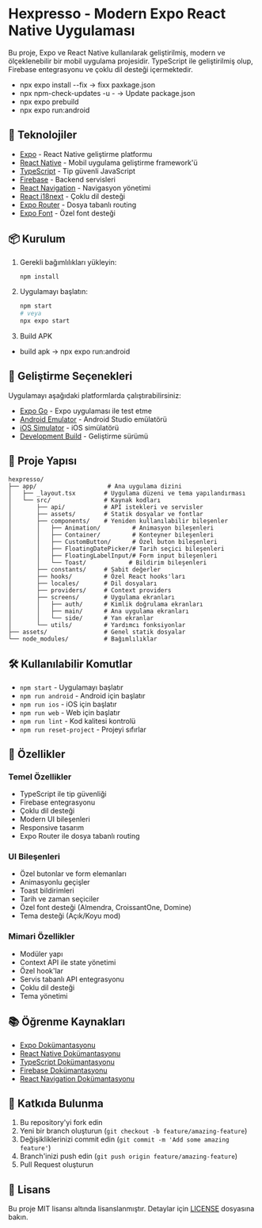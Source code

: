 # Hexpresso - Modern Expo React Native Uygulaması

Bu proje, Expo ve React Native kullanılarak geliştirilmiş, modern ve ölçeklenebilir bir mobil uygulama projesidir. TypeScript ile geliştirilmiş olup, Firebase entegrasyonu ve çoklu dil desteği içermektedir.

- npx expo install --fix → fixx paxkage.json
- npx npm-check-updates -u - → Update package.json
- npx expo prebuild
- npx expo run:android
## 🚀 Teknolojiler

- [Expo](https://expo.dev) - React Native geliştirme platformu
- [React Native](https://reactnative.dev) - Mobil uygulama geliştirme framework'ü
- [TypeScript](https://www.typescriptlang.org) - Tip güvenli JavaScript
- [Firebase](https://firebase.google.com) - Backend servisleri
- [React Navigation](https://reactnavigation.org) - Navigasyon yönetimi
- [React i18next](https://react.i18next.com) - Çoklu dil desteği
- [Expo Router](https://docs.expo.dev/router/introduction/) - Dosya tabanlı routing
- [Expo Font](https://docs.expo.dev/versions/latest/sdk/font/) - Özel font desteği

## 📦 Kurulum

1. Gerekli bağımlılıkları yükleyin:

   ```bash
   npm install
   ```

2. Uygulamayı başlatın:

   ```bash
   npm start
   # veya
   npx expo start
   ```
3. Build APK

- build apk → npx expo run:android


## 🎯 Geliştirme Seçenekleri

Uygulamayı aşağıdaki platformlarda çalıştırabilirsiniz:

- [Expo Go](https://expo.dev/go) - Expo uygulaması ile test etme
- [Android Emulator](https://docs.expo.dev/workflow/android-studio-emulator/) - Android Studio emülatörü
- [iOS Simulator](https://docs.expo.dev/workflow/ios-simulator/) - iOS simülatörü
- [Development Build](https://docs.expo.dev/develop/development-builds/introduction/) - Geliştirme sürümü

## 📁 Proje Yapısı

```
hexpresso/
├── app/                    # Ana uygulama dizini
│   ├── _layout.tsx        # Uygulama düzeni ve tema yapılandırması
│   └── src/               # Kaynak kodları
│       ├── api/           # API istekleri ve servisler
│       ├── assets/        # Statik dosyalar ve fontlar
│       ├── components/    # Yeniden kullanılabilir bileşenler
│       │   ├── Animation/         # Animasyon bileşenleri
│       │   ├── Container/         # Konteyner bileşenleri
│       │   ├── CustomButton/      # Özel buton bileşenleri
│       │   ├── FloatingDatePicker/# Tarih seçici bileşenleri
│       │   ├── FloatingLabelInput/# Form input bileşenleri
│       │   └── Toast/            # Bildirim bileşenleri
│       ├── constants/     # Sabit değerler
│       ├── hooks/         # Özel React hooks'ları
│       ├── locales/       # Dil dosyaları
│       ├── providers/     # Context providers
│       ├── screens/       # Uygulama ekranları
│       │   ├── auth/      # Kimlik doğrulama ekranları
│       │   ├── main/      # Ana uygulama ekranları
│       │   └── side/      # Yan ekranlar
│       └── utils/         # Yardımcı fonksiyonlar
├── assets/                # Genel statik dosyalar
└── node_modules/          # Bağımlılıklar
```

## 🛠️ Kullanılabilir Komutlar

- `npm start` - Uygulamayı başlatır
- `npm run android` - Android için başlatır
- `npm run ios` - iOS için başlatır
- `npm run web` - Web için başlatır
- `npm run lint` - Kod kalitesi kontrolü
- `npm run reset-project` - Projeyi sıfırlar

## 🔧 Özellikler

### Temel Özellikler
- TypeScript ile tip güvenliği
- Firebase entegrasyonu
- Çoklu dil desteği
- Modern UI bileşenleri
- Responsive tasarım
- Expo Router ile dosya tabanlı routing

### UI Bileşenleri
- Özel butonlar ve form elemanları
- Animasyonlu geçişler
- Toast bildirimleri
- Tarih ve zaman seçiciler
- Özel font desteği (Almendra, CroissantOne, Domine)
- Tema desteği (Açık/Koyu mod)

### Mimari Özellikler
- Modüler yapı
- Context API ile state yönetimi
- Özel hook'lar
- Servis tabanlı API entegrasyonu
- Çoklu dil desteği
- Tema yönetimi

## 📚 Öğrenme Kaynakları

- [Expo Dokümantasyonu](https://docs.expo.dev)
- [React Native Dokümantasyonu](https://reactnative.dev/docs/getting-started)
- [TypeScript Dokümantasyonu](https://www.typescriptlang.org/docs)
- [Firebase Dokümantasyonu](https://firebase.google.com/docs)
- [React Navigation Dokümantasyonu](https://reactnavigation.org/docs/getting-started)

## 🤝 Katkıda Bulunma

1. Bu repository'yi fork edin
2. Yeni bir branch oluşturun (`git checkout -b feature/amazing-feature`)
3. Değişikliklerinizi commit edin (`git commit -m 'Add some amazing feature'`)
4. Branch'inizi push edin (`git push origin feature/amazing-feature`)
5. Pull Request oluşturun

## 📝 Lisans

Bu proje MIT lisansı altında lisanslanmıştır. Detaylar için [LICENSE](LICENSE) dosyasına bakın.
